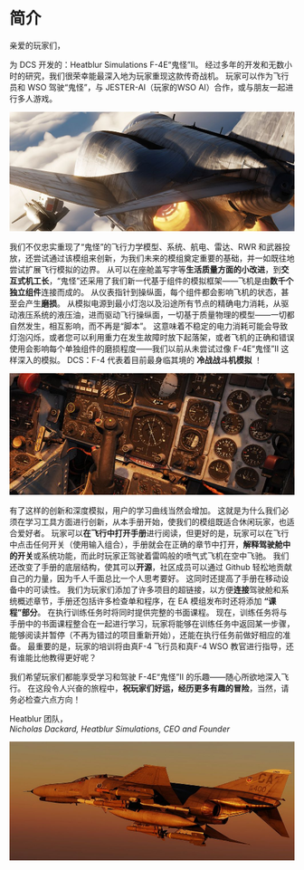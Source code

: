 # 简介

亲爱的玩家们，

为 DCS 开发的：Heatblur Simulations F-4E“鬼怪”II。
经过多年的开发和无数小时的研究，我们很荣幸能最深入地为玩家重现这款传奇战机。
玩家可以作为飞行员和 WSO 驾驶“鬼怪”，与 JESTER-AI（玩家的WSO AI）合作，或与朋友一起进行多人游戏。

![Phantom from back](../img/phantom_flying_back.jpg)

我们不仅忠实重现了“鬼怪”的飞行力学模型、系统、航电、雷达、RWR 和武器投放，还尝试通过该模组来创新，为我们未来的模组奠定重要的基础，并一如既往地尝试扩展飞行模拟的边界。
从可以在座舱盖写字等**生活质量方面的小改进**，到**交互式机工长**，“鬼怪”还采用了我们新一代基于组件的模拟框架——飞机是由**数千个独立组件**连接而成的。
从仪表指针到操纵面，每个组件都会影响飞机的状态，甚至会产生**磨损**。
从模拟电源到最小灯泡以及沿途所有节点的精确电力消耗，从驱动液压系统的液压油，进而驱动飞行操纵面，一切基于质量物理的模型——一切都自然发生，相互影响，而不再是“脚本”。
这意味着不稳定的电力消耗可能会导致灯泡闪烁，或者您可以利用重力在发生故障时放下起落架，或者飞机的正确和错误使用会影响每个单独组件的磨损程度——我们以前从未尝试过像 F-4E“鬼怪”II 这样深入的模拟。
DCS：F-4 代表着目前最身临其境的 **冷战战斗机模拟** ！

![Pilot Cockpit Details](../img/simulation_depth_wide.jpg)

有了这样的创新和深度模拟，用户的学习曲线当然会增加。
这就是为什么我们必须在学习工具方面进行创新，从本手册开始，使我们的模组既适合休闲玩家，也适合爱好者。
玩家可以**在飞行中打开手册**进行阅读，但更好的是，玩家可以在飞行中点击任何开关（使用输入组合），手册就会在正确的章节中打开，**解释驾驶舱中的开关**或系统功能，而此时玩家正驾驶着雷鸣般的喷气式飞机在空中飞驰。
我们还改变了手册的底层结构，使其可以**开源**，社区成员可以通过 Github 轻松地贡献自己的力量，因为千人千面总比一个人思考要好。
这同时还提高了手册在移动设备中的可读性。
我们为玩家们添加了许多项目的超链接，以方便**连接**驾驶舱和系统概述章节，手册还包括许多检查单和程序，在 EA 模组发布时还将添加 **“课程”部分**。
在执行训练任务时将同时提供完整的书面课程。
现在，训练任务将与手册中的书面课程整合在一起进行学习，玩家将能够在训练任务中返回某一步骤，能够阅读并暂停（不再为错过的项目重新开始），还能在执行任务前做好相应的准备。
最重要的是，玩家的培训将由真F-4 飞行员和真F-4 WSO 教官进行指导，还有谁能比他教得更好呢？

我们希望玩家们都能享受学习和驾驶 F-4E“鬼怪”II 的乐趣——随心所欲地深入飞行。
在这段令人兴奋的旅程中，**祝玩家们好运，经历更多有趣的冒险**，当然，请务必检查六点方向！

Heatblur 团队，\
_Nicholas Dackard, Heatblur Simulations, CEO and Founder_

![Phantom flying](../img/phantom_flying_wide.jpg)
